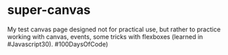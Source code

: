 # super-canvas
My test canvas page designed not for practical use, but rather to practice working with canvas, events, some tricks with flexboxes (learned in #Javascript30). #100DaysOfCode)
